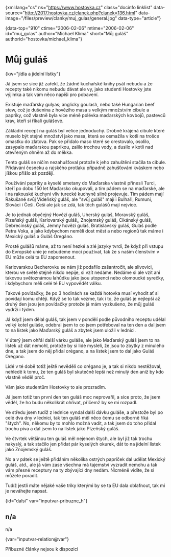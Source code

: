 
{xml:lang="cs" ns="https://www.hostovka.cz" class="docinfo linklist" data-source="http://2017.hostovka.cz/clanek.php?clanek=136.html" data-image="/files/preview/clanky/muj_gulas/general.jpg" data-type="article"}

{data-top="910" ctime="2006-02-06" mtime="2006-02-06" id="muj\_gulas" author="Michael Klíma" short="Můj guláš" authorid="hostovka/michael\_klima"}

# Můj guláš

<!-- generated attribute kw by user_updatekw.sh on 2020-07-05, do not edit -->

{kw="jídla a jídelní lístky"}

Já jsem se sice již zařekl, že žádné kuchařské knihy psát nebudu a že recepty také nikomu nebudu dávat ale vy, jako studenti Hostovky jste výjimka a tak vám něco napíši pro pobavení.

Existuje maďarsky gulyas; anglicky goulash, nebo také Hungarian beef stew, což je dušenina z hovězího masa s velkým množstvím cibule a papriky, což vlastně byla více méně polévka maďarských kovbojů, pastevců krav, kteří si říkali gulášové.

Základní recept na guláš byl velice jednoduchý. Drobně krájená cibule které muselo být stejné množství jako masa, která se osmažila v kotli na trošce omastku do zlatova. Pak se přidalo maso které se orestovalo, osolilo, zasypalo maďarskou paprikou, zalilo trochou vody, a dusilo v kotli nad otevřeným ohněm až do měkka.

Tento guláš se ničím nezahušťoval protože k jeho zahuštění stačila ta cibule. Přidávání česneku a rajského protlaku případně zahušťování kváskem nebo jíškou přišlo až později.

Používání papriky a kyselé smetany do Maďarska vlastně přinesli Turci, kteří po dobu 150 let Maďarsko okupovali, a tím pádem se na maďarské, ale i na rakouské kuchyni vliv turecké kuchyně silně projevuje. Tím pádem mají Rakušané svůj Vídeňský guláš, ale "svůj guláš" mají i Bulhaři, Rumuni, Slováci i Češi. Češi ale jak se zdá, tak těch gulášů mají nejvíce.

Je to jednak obyčejný Hovězí guláš, Uherský guláš, Moravský guláš, Plzeňský guláš, Karlovarský guláš,, Znojemský guláš, Cikánský guláš, Debrecínský guláš, Jemný hovězí guláš, Bratislavský guláš, Guláš podle Petra Voka, a jako kdybychom neměli dost měst a nebo regionů tak máme i Mexický guláš a Guláš Oregáno.

Prostě gulášů máme, až to není hezké a zlé jazyky tvrdí, že když při vstupu do Evropské unie je nebudeme moci používat, tak že s našim členstvím v EU může celá ta EU zapomenout.

Karlovarskou Becherovku se nám již podařilo zašantročit, ale slivovici, kterou ve světě stejně nikdo nepije, si vzít nedáme. Nedáme si ale vzít ani takovou světoznámou lahůdku jako jsou utopenci nebo olomoucké syrečky, i kdybychom měli celé té EU vypovědět válku.

Takové povídačky, že po 3 hodinách se každá hotovka musí vyhodit ať si povídají komu chtějí. Když se to tak vezme, tak i to, že guláš je nejlepší až druhý den jsou jen povídačky protože já mám vyzkušeno, že můj guláš vydrží i týden.

Já když jsem dělal guláš, tak jsem v pondělí podle původního receptu udělal velký kotel guláše, odebral jsem to co jsem potřeboval na ten den a dal jsem to na lístek jako Maďarský guláš a zbytek jsem uložil v lednici.

V úterý jsem ohřál další várku guláše, ale jako Maďarský guláš jsem to na lístek už dát nemohl, protože by si lidé mysleli, že jsou to zbytky z minulého dne, a tak jsem do něj přidal orégano, a na lístek jsem to dal jako Guláš Orégano.

Lidé v té době totiž ještě nevěděli co orégano je, a tak si nikdo nestěžoval, nehledě k tomu, že ten guláš byl skutečně lepší než minulý den aniž by kdo vlastně věděl proč.

Vám jako studentům Hostovky to ale prozradím.

Já jsem totiž ten první den ten guláš moc neprovařil, a sice proto, že jsem věděl, že ho budu několikrát ohřívat, přičemž by se mi rozpadl.

Ve středu jsem tudíž z lednice vyndal další dávku guláše, a přestože byl po celé dva dny v lednici, tak ten guláš měl něco čemu se odborně říká "štych". No, někomu by to mohlo možná vadit, a tak jsem do toho přidal trochu piva a dal jsem to na lístek jako Plzeňský guláš.

Ve čtvrtek většinou ten guláš měl nejenom štych, ale byl již tak trochu nakyslý, a tak stačilo jen přidat pár kyselých okurek, dát to na jídelní lístek jako Znojemský guláš.

No a v pátek se ještě přidáním několika ostrých papriček dal udělat Mexický guláš, atd., ale já vám zase všechna má tajemství vyzradit nemohu a tak vám přesné receptury na ty zbývající dny nedám. Nicméně vidíte, že si můžete poradit.

Tudíž jestli máte nějaké vaše triky kterými by se ta EU dala oblafnout, tak mi je neváhejte napsat.

{id="dalsi" var="inputvar-pribuzne_h"}

## n/a

n/a

{var="inputvar-relation@var"}

Příbuzné články nejsou k dispozici

